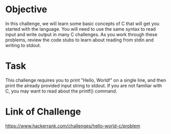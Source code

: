 # Objective

In this challenge, we will learn some basic concepts of C that will get you started with the language. You will need to use the same syntax to read input and write output in many C challenges. As you work through these problems, review the code stubs to learn about reading from stdin and writing to stdout.

# Task

This challenge requires you to print "Hello, World!" on a single line, and then print the already provided input string to stdout. If you are not familiar with C, you may want to read about the printf() command.

# Link of Challenge

https://www.hackerrank.com/challenges/hello-world-c/problem